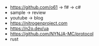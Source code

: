 

* https://github.com/o61 -> f# -> c#
* sample -> review
* youtube -> blog 
* https://nitrogenproject.com
* https://n2o.dev/ua
* https://github.com/NYNJA-MC/protocol
* rust

